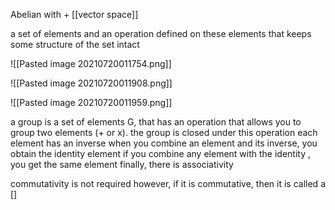 Abelian with + [[vector space]]

a set of elements and an operation defined on these elements that keeps some structure of the set intact

![[Pasted image 20210720011754.png]]

![[Pasted image 20210720011908.png]]

![[Pasted image 20210720011959.png]]

a group is a set of elements G, that has an operation that allows you to group two elements (+ or x). 
the group is closed under this operation
each element has an inverse
when you combine an element and its inverse, you obtain the identity element
if you combine any element with the identity , you get the same element
finally, there is associativity

commutativity is not required
however, if it is commutative, then it is called a []